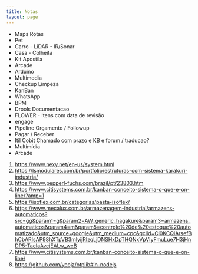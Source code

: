 ```yaml
---
title: Notas
layout: page
---
```


- Maps Rotas
- Pet
- Carro - LiDAR - IR/Sonar
- Casa - Colheita 
- Kit Apostila
- Arcade
- Arduino
- Multimedia
- Checkup Limpeza
- KanBan
- WhatsApp
- BPM
- Drools Documentacao
- FLOWER - Itens com data de revisão
- engage
- Pipeline Orçamento / Followup
- Pagar / Receber
- Itil Cobit Chamado com prazo e KB e forum / traducao?
- Multimídia
- Arcade

1. https://www.nexy.net/en-us/system.html
1. https://lsmodulares.com.br/portfolio/estruturas-com-sistema-karakuri-industria/
1. https://www.pepperl-fuchs.com/brazil/pt/23803.htm
1. https://www.citisystems.com.br/kanban-conceito-sistema-o-que-e-on-line/?amp=1
2. https://isoflex.com.br/categorias/pasta-isoflex/
3. https://www.mecalux.com.br/armazenagem-industrial/armazens-automaticos?src=gg&param1=g&param2=AW_generic_hagakure&param3=armazens_automaticos&param4=m&param5=controle%20de%20estoque%20automatizado&utm_source=google&utm_medium=cpc&gclid=Cj0KCQiArsefBhCbARIsAP98hXTpVB3mlyijRIzqLjDNSHxDpTHQNxVpVIyFmuLue7H3jHnDP5-TacIaAvcjEALw_wcB
4. https://www.citisystems.com.br/kanban-conceito-sistema-o-que-e-on-line/
5. https://github.com/yeojz/otplib#in-nodejs
